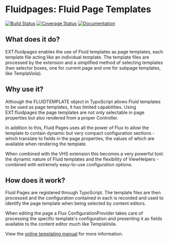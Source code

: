 Fluidpages: Fluid Page Templates
================================

[![Build Status](https://img.shields.io/jenkins/s/https/jenkins.fluidtypo3.org/fluidpages.svg?style=flat-square)](https://jenkins.fluidtypo3.org/job/fluidpages) [![Coverage Status](https://img.shields.io/coveralls/FluidTYPO3/fluidpages/development.svg?style=flat-square)](https://coveralls.io/r/FluidTYPO3/fluidpages) [![Documentation](http://img.shields.io/badge/documentation-online-blue.svg?style=flat-square)](https://fluidtypo3.org/templating-manual/introduction.html)

## What does it do?

EXT:fluidpages enables the use of Fluid templates as page templates, each template file acting like an individual template. The
template files are processed by the extension and a simplified method of selecting templates (two selector boxes, one for current
page and one for subpage templates, like TemplaVoila).

## Why use it?

Although the FLUIDTEMPLATE object in TypoScript allows Fluid templates to be used as page templates, it has limited capabilities.
Using EXT:fluidpages the page templates are not only selectable in page properties but also rendered from a proper Controller.

In addition to this, Fluid Pages uses all the power of Flux to allow the template to contain dynamic but very compact configuration
sections - which translate to fields in the page properties, the values of which are available when rendering the template.

When combined with the VHS extension this becomes a very powerful tool: the dynamic nature of Fluid templates and the flexibility
of ViewHelpers - combined with extremely easy-to-use configuration options.

## How does it work?

Fluid Pages are registered through TypoScript. The template files are then processed and the configuration contained in each is
recorded and used to identify the page template when being selected by content editors.

When editing the page a Flux ConfigurationProvider takes care of processing the specific template's configuration and presenting
it as fields available to the content editor much like TemplaVoila.

View the [online templating manual](https://fluidtypo3.org/documentation/templating-manual/introduction.html) for more information.
